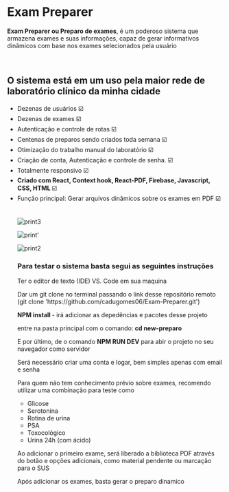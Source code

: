 <h1> Exam Preparer</h1>
  
<p><strong>Exam Preparer ou Preparo de exames</strong>, é um poderoso sistema que armazena exames e suas informações,
  capaz de gerar informativos dinâmicos com base nos exames selecionados pela usuário</p> 
  
  <br />

<h2>O sistema está em um uso pela maior rede de laboratório clínico da minha cidade </h2>
<ul>
  <li>Dezenas de usuários ☑️</li>
  <li>Dezenas de exames ☑️</li>
  <li>Autenticação e controle de rotas ☑️</li>
  <li>Centenas de preparos sendo criados toda semana ☑️</li>
  <li>Otimização do trabalho manual do laboratório ☑️</li>
  <li>Criação de conta, Autenticação e controle de senha. ☑️</li>
  <li>Totalmente responsivo ☑️</li>
  <li><strong>Criado com React, Context hook, React-PDF, Firebase, Javascript, CSS, HTML </strong> ☑️</li>
  <li> Função principal: Gerar arquivos dinâmicos sobre os exames em PDF ☑️</li>
  </u>  
  <br /> 
  
  ![print3](https://github.com/cadugomes06/Exam-Preparer/assets/63760133/cb1255cd-f79c-48c5-b812-90b1e29df801)

  
  ![print'](https://github.com/cadugomes06/Exam-Preparer/assets/63760133/31471740-04a7-4b77-bcd2-76ddd07c7cc8)
  
  ![print2](https://github.com/cadugomes06/Exam-Preparer/assets/63760133/41b8f1ed-5ed1-4a62-ad56-78619260937f)
  
  <h3> Para testar o sistema basta segui as seguintes instruções </h3>
  <p> Ter o editor de texto (IDE) VS. Code em sua maquina</p>
  <p> Dar um git clone no terminal passando o link desse repositório remoto (git clone 'https://github.com/cadugomes06/Exam-Preparer.git') </p>
  <p>  <strong>NPM install </strong> - irá adicionar as depedências e pacotes desse projeto</p>
  <p> entre na pasta principal com o comando: <strong>cd new-preparo </strong></p>
  <p> E por último, de o comando  <strong>NPM RUN DEV</strong> para abir o projeto no seu navegador como servidor</p>
  <p> Será necessário criar uma conta e logar, bem simples apenas com email e senha</p>
  <p> Para quem não tem conhecimento prévio sobre exames, recomendo utilizar uma combinação para teste como
    <ul>
      <li>Glicose</li>  
      <li>Serotonina</li>  
      <li>Rotina de urina</li>  
      <li>PSA</li>
      <li>Toxocológico</li>
      <li>Urina 24h (com ácido) </li>
    </ul>
  </p>
  <p>Ao adicionar o primeiro exame, será liberado a biblioteca PDF 
  através do botão e opções adicionais, como material pendente ou marcação para o SUS </p>
  <p> Após adicionar os exames, basta gerar o preparo dinamico</p>


  
